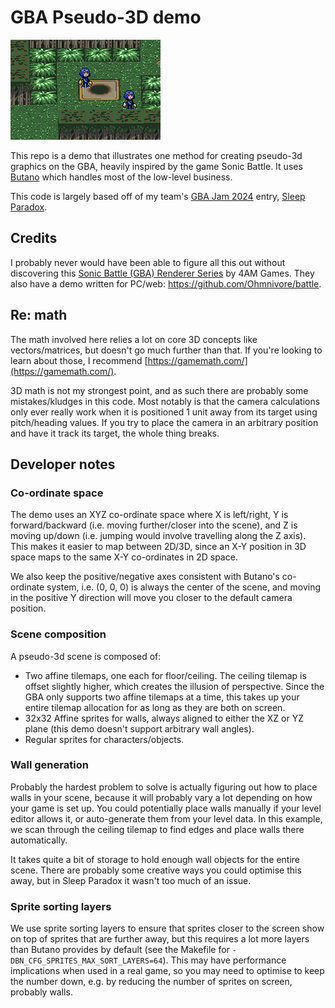 # GBA Pseudo-3D demo

![Demo](./demo.gif)

This repo is a demo that illustrates one method for creating pseudo-3d graphics on the GBA, heavily inspired by the game Sonic Battle. It uses [Butano](https://github.com/GValiente/butano) which handles most of the low-level business.

This code is largely based off of my team's [GBA Jam 2024](https://itch.io/jam/gbajam24) entry, [Sleep Paradox](https://staticlinkage.itch.io/sleep-paradox).

## Credits

I probably never would have been able to figure all this out without discovering this [Sonic Battle (GBA) Renderer Series](https://fouramgames.com/blog/sonic-battle-renderer) by 4AM Games. They also have a demo written for PC/web: https://github.com/Ohmnivore/battle.

## Re: math

The math involved here relies a lot on core 3D concepts like vectors/matrices, but doesn't go much further than that. If you're looking to learn about those, I recommend [https://gamemath.com/](https://gamemath.com/).

3D math is not my strongest point, and as such there are probably some mistakes/kludges in this code. Most notably is that the camera calculations only ever really work when it is positioned 1 unit away from its target using pitch/heading values. If you try to place the camera in an arbitrary position and have it track its target, the whole thing breaks.

## Developer notes

### Co-ordinate space

The demo uses an XYZ co-ordinate space where X is left/right, Y is forward/backward (i.e. moving further/closer into the scene), and Z is moving up/down (i.e. jumping would involve travelling along the Z axis). This makes it easier to map between 2D/3D, since an X-Y position in 3D space maps to the same X-Y co-ordinates in 2D space.

We also keep the positive/negative axes consistent with Butano's co-ordinate system, i.e. (0, 0, 0) is always the center of the scene, and moving in the positive Y direction will move you closer to the default camera position.

### Scene composition

A pseudo-3d scene is composed of:

- Two affine tilemaps, one each for floor/ceiling. The ceiling tilemap is offset slightly higher, which creates the illusion of perspective. Since the GBA only supports two affine tilemaps at a time, this takes up your entire tilemap allocation for as long as they are both on screen.
- 32x32 Affine sprites for walls, always aligned to either the XZ or YZ plane (this demo doesn't support arbitrary wall angles).
- Regular sprites for characters/objects.

### Wall generation

Probably the hardest problem to solve is actually figuring out how to place walls in your scene, because it will probably vary a lot depending on how your game is set up. You could potentially place walls manually if your level editor allows it, or auto-generate them from your level data. In this example, we scan through the ceiling tilemap to find edges and place walls there automatically.

It takes quite a bit of storage to hold enough wall objects for the entire scene. There are probably some creative ways you could optimise this away, but in Sleep Paradox it wasn't too much of an issue.

### Sprite sorting layers

We use sprite sorting layers to ensure that sprites closer to the screen show on top of sprites that are further away, but this requires a lot more layers than Butano provides by default (see the Makefile for `-DBN_CFG_SPRITES_MAX_SORT_LAYERS=64`). This may have performance implications when used in a real game, so you may need to optimise to keep the number down, e.g. by reducing the number of sprites on screen, probably walls.